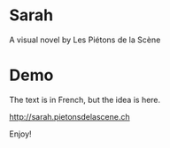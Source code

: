 Sarah
=====

A visual novel by Les Piétons de la Scène

Demo
====

The text is in French, but the idea is here.

http://sarah.pietonsdelascene.ch

Enjoy! 
